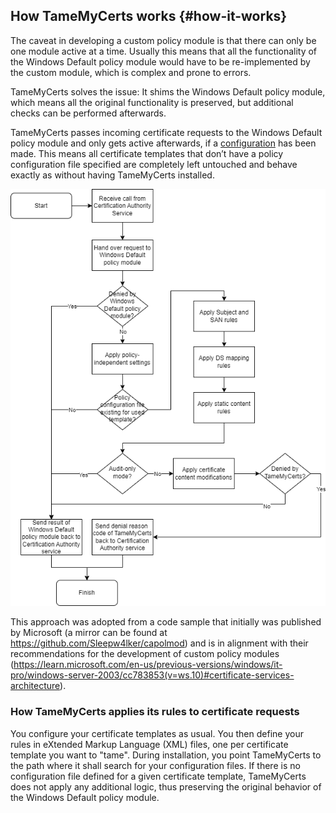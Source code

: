 ## How TameMyCerts works {#how-it-works}

The caveat in developing a custom policy module is that there can only be one module active at a time. Usually this means that all the functionality of the Windows Default policy module would have to be re-implemented by the custom module, which is complex and prone to errors.

TameMyCerts solves the issue: It shims the Windows Default policy module, which means all the original functionality is preserved, but additional checks can be performed afterwards.

TameMyCerts passes incoming certificate requests to the Windows Default policy module and only gets active afterwards, if a [configuration](#configuring) has been made. This means all certificate templates that don’t have a policy configuration file specified are completely left untouched and behave exactly as without having TameMyCerts installed.

![Approval flow of TameMyCerts](resources/approval-flow.png)

This approach was adopted from a code sample that initially was published by Microsoft (a mirror can be found at <https://github.com/Sleepw4lker/capolmod>) and is in alignment with their recommendations for the development of custom policy modules (<https://learn.microsoft.com/en-us/previous-versions/windows/it-pro/windows-server-2003/cc783853(v=ws.10)#certificate-services-architecture>).

### How TameMyCerts applies its rules to certificate requests

You configure your certificate templates as usual. You then define your rules in eXtended Markup Language (XML) files, one per certificate template you want to "tame". During installation, you point TameMyCerts to the path where it shall search for your configuration files. If there is no configuration file defined for a given certificate template, TameMyCerts does not apply any additional logic, thus preserving the original behavior of the Windows Default policy module.